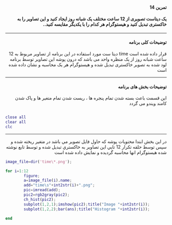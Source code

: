 
<div dir="rtl">

#### تمرین 14

#### یک دیتاست تصویری از 12 ساعت مختلف یک شبانه روز ایجاد کنید و این تصاویر را به خاکستری تبدیل کنید و هیستوگرام هر کدام را با یکدیگر مقایسه کنید..
***
#### توضیحات کلی برنامه
قرار داده شده است  time دیتا ست مورد استفاده در این برنامه از تصاویر مربوط به 12 ساعت شبانه روز از یک منظره واحد می باشد که درون پوشه 
این تصاویر توسط برنامه لود شده به تصویر خاکستری تبدیل شده و هیستوگرام هر یک محاسبه و نشان داده شده است
***

#### توضیحات بخش های برنامه
 این قسمت باعث بسته شدن تمام پنجره ها ، ریست شدن تمام متغیر ها و پاک شدن کامند ویندو می گردد <br />

</div>

```matlab

close all         
clear all         
clc    

```
***
<div dir="rtl">
 
   در اين بخش ابتدا محتويات پوشه كه حاول فايل تصوير مي باشد در متغير ريخته شده و سپس توسط حلقه تكرار 12 تايي اين تصاوير به  خاكستري تبديل شده و توسط تابع
   نوشته شده هيستوگرام انها محاسبه گرديده و نمايش داده شده است

 </div>
 
```matlab
image_file=dir('time\*.png');

for i=1:12
        figure;
        a=image_file(i).name;
        add="time\s"+int2str(i)+".png";
        pic=imread(add);
        pic2=rgb2gray(pic2);
        ch_hist(pic2);
        subplot(1,2,1);imshow(pic2);title("Image "+int2str(i));
        subplot(1,2,2);bar(ans);title("Histogram "+int2str(i));
       
end  

